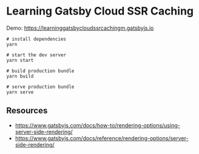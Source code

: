 # Learning Gatsby Cloud SSR Caching

Demo: https://learninggatsbycloudssrcachingm.gatsbyjs.io

```
# install dependencies
yarn

# start the dev server
yarn start

# build production bundle
yarn build

# serve production bundle
yarn serve
```

## Resources

- https://www.gatsbyjs.com/docs/how-to/rendering-options/using-server-side-rendering/
- https://www.gatsbyjs.com/docs/reference/rendering-options/server-side-rendering/